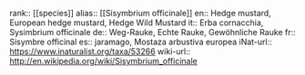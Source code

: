 

rank:: [[species]]
alias:: [[Sisymbrium officinale]]
en:: Hedge mustard, European hedge mustard, Hedge Wild Mustard
it:: Erba cornacchia, Sysimbrium officinale
de:: Weg-Rauke, Echte Rauke, Gewöhnliche Rauke
fr:: Sisymbre officinal
es:: jaramago, Mostaza arbustiva europea
iNat-url:: https://www.inaturalist.org/taxa/53266
wiki-url:: http://en.wikipedia.org/wiki/Sisymbrium_officinale